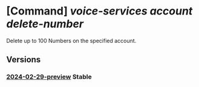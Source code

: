 # [Command] _voice-services account delete-number_

Delete up to 100 Numbers on the specified account.

## Versions

### [2024-02-29-preview](/Resources/data-plane/microsoft.voiceservices/L2FjY291bnRzL3t9OmRlbGV0ZW51bWJlcnM=/2024-02-29-preview.xml) **Stable**

<!-- data-plane:microsoft.voiceservices /accounts/{}:deletenumbers 2024-02-29-preview -->
